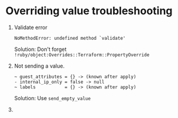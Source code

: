 # Overriding value troubleshooting

1. Validate error

    ```
    NoMethodError: undefined method `validate'
    ```

    Solution: Don't forget `!ruby/object:Overrides::Terraform::PropertyOverride`

1. Not sending a value.

    ```
    ~ guest_attributes = {} -> (known after apply)
    - internal_ip_only = false -> null
    ~ labels           = {} -> (known after apply)
    ```

    Solution: Use `send_empty_value`

1.
